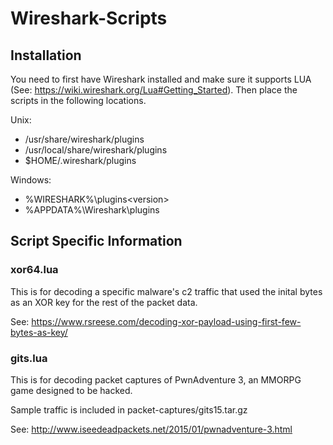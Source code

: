 # Wireshark-Scripts

## Installation

You need to first have Wireshark installed and make sure it supports LUA (See: https://wiki.wireshark.org/Lua#Getting_Started). Then place the scripts in the following locations.

Unix:

* /usr/share/wireshark/plugins
* /usr/local/share/wireshark/plugins
* $HOME/.wireshark/plugins

Windows:

* %WIRESHARK%\plugins\<version>
* %APPDATA%\Wireshark\plugins

## Script Specific Information

### xor64.lua

This is for decoding a specific malware's c2 traffic that used the inital bytes as an XOR key for the rest of the packet data. 

See: https://www.rsreese.com/decoding-xor-payload-using-first-few-bytes-as-key/

### gits.lua

This is for decoding packet captures of PwnAdventure 3, an MMORPG game designed to be hacked.

Sample traffic is included in packet-captures/gits15.tar.gz

See: http://www.iseedeadpackets.net/2015/01/pwnadventure-3.html
